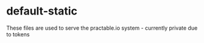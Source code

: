 # default-static

These files are used to serve the practable.io system - currently private due to tokens
